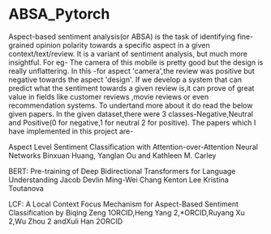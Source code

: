 # ABSA_Pytorch
Aspect-based sentiment analysis(or ABSA) is the task of identifying fine-grained opinion polarity towards a specific aspect in a given context/text/review.
It is a variant of sentiment analysis, but much more insightful. 
For eg-
The camera of this mobile is pretty good but the design is really unflattering.
In this -for aspect 'camera',the review was positive but negative towards the aspect 'design'.
If we develop a system that can predict what the sentiment towards a given review is,it can prove of great value in fields like customer reviews ,movie reviews or even recommendation systems.
To undertand more about it do read the below given papers.
In the given dataset,there were 3 classes-Negative,Neutral and Positive(0 for negative,1 for neutral 2 for positive).
The papers which I have implemented in this project are-

Aspect Level Sentiment Classification with Attention-over-Attention Neural Networks Binxuan Huang, Yanglan Ou and Kathleen M. Carley

BERT: Pre-training of Deep Bidirectional Transformers for Language Understanding Jacob Devlin Ming-Wei Chang Kenton Lee Kristina Toutanova

LCF: A Local Context Focus Mechanism for Aspect-Based Sentiment Classification by Biqing Zeng 1ORCID,Heng Yang 2,*ORCID,Ruyang Xu 2,Wu Zhou 2 andXuli Han 2ORCID

